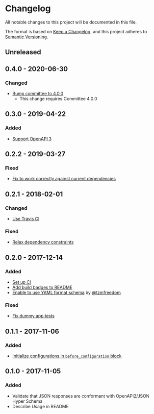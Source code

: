 # Changelog

All notable changes to this project will be documented in this file.

The format is based on [Keep a Changelog](https://keepachangelog.com/en/1.0.0/),
and this project adheres to [Semantic Versioning](https://semver.org/spec/v2.0.0.html).

## Unreleased

## 0.4.0 - 2020-06-30

### Changed

- [Bump committee to 4.0.0](https://github.com/kymmt90/schema_conformist/pull/18)
  - This change requires Committee 4.0.0

## 0.3.0 - 2019-04-22

### Added

- [Support OpenAPI 3](https://github.com/kymmt90/schema_conformist/pull/15)

## 0.2.2 - 2019-03-27

### Fixed

- [Fix to work correctly against current dependencies](https://github.com/kymmt90/schema_conformist/pull/11)

## 0.2.1 - 2018-02-01

### Changed

- [Use Travis CI](https://github.com/kymmt90/schema_conformist/pull/8)

### Fixed

- [Relax dependency constraints](https://github.com/kymmt90/schema_conformist/pull/7)

## 0.2.0 - 2017-12-14

### Added

- [Set up CI](https://github.com/kymmt90/schema_conformist/pull/2)
- [Add build badges to README](https://github.com/kymmt90/schema_conformist/pull/3)
- [Enable to use YAML format schema](https://github.com/kymmt90/schema_conformist/pull/5) by [@tzmfreedom](https://github.com/tzmfreedom)

### Fixed

- [Fix dummy app tests](https://github.com/kymmt90/schema_conformist/pull/4)

## 0.1.1 - 2017-11-06

### Added

- [Initialize configurations in `before_configuration` block](https://github.com/kymmt90/schema_conformist/pull/1)

## 0.1.0 - 2017-11-05

### Added

- Validate that JSON responses are conformant with OpenAPI2/JSON Hyper Schema
- Describe Usage in README
